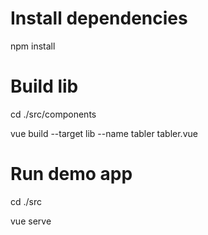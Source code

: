 # Install dependencies
npm install

# Build lib
cd ./src/components

vue build --target lib --name tabler tabler.vue

# Run demo app
cd ./src

vue serve
